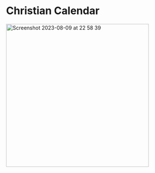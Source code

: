 # Christian Calendar
<img width="390" alt="Screenshot 2023-08-09 at 22 58 39" src="https://github.com/ChristianKatka/christian-calendar/assets/42738047/4b823ca5-864c-4ed0-9aa3-0d62b28a029d">
